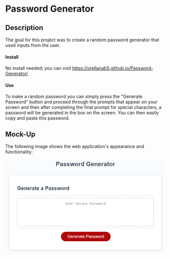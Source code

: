 # Password Generator

## Description

The goal for this project was to create a random password generator that used inputs from the user.

#### Install

No install needed; you can visit https://orellanab5.github.io/Password-Generator/

#### Use

To make a random password you can simply press the "Generate Password" button and proceed through the prompts that appear on your screen and then after completing the final prompt for special characters, a password will be generated in the box on the screen. You can then easily copy and paste this password.

## Mock-Up

The following image shows the web application's appearance and functionality:

![The Password Generator application displays a red button to "Generate Password".](./Assets/03-javascript-homework-demo.png)
